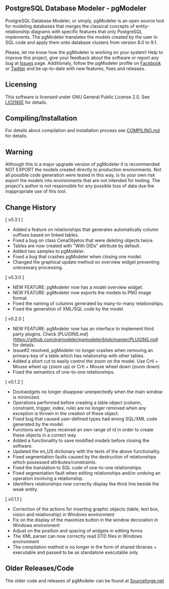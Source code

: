 PostgreSQL Database Modeler - pgModeler
---------------------------------------

PostgreSQL Database Modeler, or simply, pgModeler is an open source tool for modeling databases that merges the classical concepts of entity-relationship diagrams with specific features that only PostgreSQL implements. The pgModeler translates the models created by the user to SQL code and apply them onto database clusters from version 8.0 to 9.1.

Please, let me know how the pgModeler is working on your system! Help to improve this project, give your feedback about the software or report any bug at [Issues](https://github.com/pgmodeler/pgmodeler/issues) page. Additionaly, follow the pgModeler profile on [Facebook](https://www.facebook.com/pgmodeler) or [Twitter](https://twitter.com/pgmodeler) and be up-to-date with new features, fixes and releases.

Licensing
---------

This software is licensed under GNU General Public License 2.0. See [LICENSE](https://github.com/pgmodeler/pgmodeler/blob/master/LICENSE) for details.

Compiling/Installation
----------------------

For details about compilation and installation process see [COMPILING.md](https://github.com/pgmodeler/pgmodeler/blob/master/COMPILING.md) for details.

Warning
-------

Although this is a major upgrade version of pgModeler it is recommended NOT EXPORT the models created directly to production environments. Not all possible code generation were tested in this way, is its your own risk export the models into environments that are not intended for testing. The project's author is not responsible for any possible loss of data due the inappropriate use of this tool.

Change History
--------------

[ v0.3.1 ]

* Added a feature on relationships that generates automatically column suffixes based on linked tables.
* Fixed a bug on class CenaObjetos that were deleting objects twice.
* Tables are now created with "With OIDs" attribute by default.
* Added two samples to pgModeler.
* Fixed a bug that crashes pgModeler when closing one model.
* Changed the graphical update method on overview widget preventing unecessary processing.


[ v0.3.0 ]

* NEW FEATURE: pgModeler now has a model overview widget.
* NEW FEATURE: pgModeler now exports the models to PNG image format.
* Fixed the naming of columns generated by many-to-many relationships.
* Fixed the generation of XML/SQL code by the model.

[ v0.2.0 ]

* NEW FEATURE: pgModeler now has an interface to implement third party plugins. Check [PLUGINS.md] (https://github.com/pgmodeler/pgmodeler/blob/master/PLUGINS.md) for details.
* Issue#2 resolved, pgModeler no longer crashes when removing an primary-key of a table which has relationship with other tables.
* Added a short cut to easily control the zoom on the model. Use Crtl + Mouse wheel up (zoom up) or Crtl + Mouse wheel down (zoom down)
* Fixed the semantics of one-to-one relationships.

[ v0.1.2 ]

* Dockwidgets no longer disappear unexpectedly when the main window is minimized.
* Operations performed before creating a table object (column, constraint, trigger, index, rule) are no longer removed when any exception is thrown in the creation of these object.
* Fixed bug that caused user-defined types had wrong SQL/XML code generated by the model.
* Functions and Types received an own range of id in order to create these objects in a correct way.
* Added a functionality to save modified models before closing the software.
* Updated the en_US dictionary with the texts of the above functionality.
* Fixed segmentation faults caused by the destruction of relationships which possessed attributes/constraints.
* Fixed the translation to SQL code of one-to-one relationships.
* Fixed segmentation fault when editing relationships and/or undoing an operation involving a relationship.
* Identifiers relationships now correctly display the thick line beside the weak entity.

[ v0.1.1 ]

* Correction of the actions for inserting graphic objects (table, text box, vision and relationship) in Windows environment
* Fix on the display of the maximize button in the window decoration in Windows environment
* Adjust on the position and spacing of widgets in editing forms
* The XML parser can now correctly read DTD files in Windows environment
* The compilation method is no longer in the form of shared libraries + executable and passed to be as standalone executable only

Older Releases/Code
-------------------

The older code and releases of pgModeler can be found at [Sourceforge.net](http://sourceforge.net/projects/pgmodeler)
